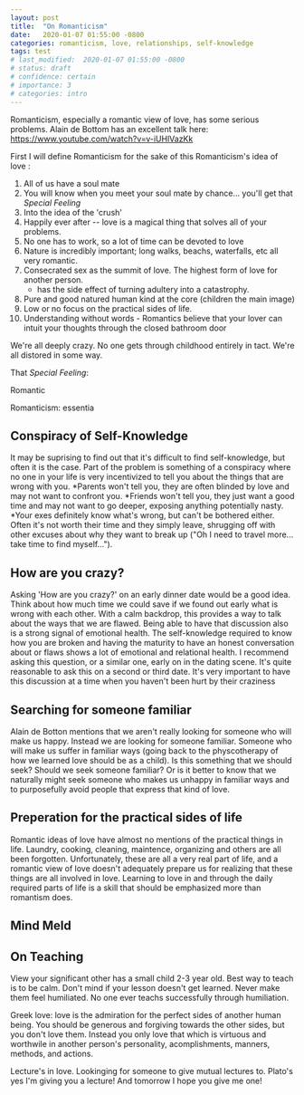 ```yaml
---
layout: post
title:  "On Romanticism"
date:   2020-01-07 01:55:00 -0800
categories: romanticism, love, relationships, self-knowledge
tags: test
# last_modified:  2020-01-07 01:55:00 -0800
# status: draft
# confidence: certain 
# importance: 3
# categories: intro
---
```


Romanticism, especially a romantic view of love, has some serious problems.
Alain de Bottom has an excellent talk here: https://www.youtube.com/watch?v=v-iUHlVazKk



First I will define Romanticism for the sake of this 
Romanticism's idea of love :
1) All of us have a soul mate
2) You will know when you meet your soul mate by chance... you'll get that *Special Feeling*
2) Into the idea of the 'crush'
3) Happily ever after -- love is a magical thing that solves all of your problems.
4) No one has to work, so a lot of time can be devoted to love
5) Nature is incredibly important; long walks, beachs, waterfalls, etc all very romantic.
6) Consecrated sex as the summit of love. The highest form of love for another person.
    - has the side effect of turning adultery into a catastrophy.
7) Pure and good natured human kind at the core (children the main image)
8) Low or no focus on the practical sides of life. 
9) Understanding without words - Romantics believe that your lover can intuit your thoughts through the closed bathroom door

We're all deeply crazy. No one gets through childhood entirely in tact. We're all distored in some way.

That *Special Feeling*:

Romantic

Romanticism: essentia

## Conspiracy of Self-Knowledge
It may be suprising to find out that it's difficult to find self-knowledge, but often it is the case. Part of the problem is something of a conspiracy where no one in your life is very incentivized to tell you about the things that are wrong with you.
 *Parents won't tell you, they are often blinded by love and may not want to confront you. 
 *Friends won't tell you, they just want a good time and may not want to go deeper, exposing anything potentially nasty.
 *Your exes definitely know what's wrong, but can't be bothered either. Often it's not worth their time and they simply leave, shrugging off with other excuses about why they want to break up ("Oh I need to travel more... take time to find myself..."). 

## How are you crazy?
Asking 'How are you crazy?' on an early dinner date would be a good idea. Think about how much time we could save if we found out early what is wrong with each other. With a calm backdrop, this provides a way to talk about the ways that we are flawed. Being able to have that discussion also is a strong signal of emotional health. The self-knowledge required to know how you are broken and having the maturity to have an honest conversation about or flaws shows a lot of emotional and relational health. I recommend asking this question, or a similar one, early on in the dating scene. It's quite reasonable to ask this on a second or third date. It's very important to have this discussion at a time when you haven't been hurt by their craziness

## Searching for someone familiar
Alain de Botton mentions that we aren't really looking for someone who will make us happy. Instead we are looking for someone familiar. Someone who will make us suffer in familiar ways (going back to the physcotherapy of how we learned love should be as a child). Is this something that we should seek? Should we seek someone familiar? Or is it better to know that we naturally might seek someone who makes us unhappy in familiar ways and to purposefully avoid people that express that kind of love.

## Preperation for the practical sides of life
Romantic ideas of love have almost no mentions of the practical things in life. Laundry, cooking, cleaning, maintence, organizing and others are all been forgotten. Unfortunately, these are all a very real part of life, and a romantic view of love doesn't adequately prepare us for realizing that these things are all involved in love. Learning to love in and through the daily required parts of life is a skill that should be emphasized more than romantism does.

## Mind Meld


## On Teaching
View your significant other has a small child 2-3 year old.
Best way to teach is to be calm. Don't mind if your lesson doesn't get learned.
Never make them feel humiliated. No one ever teachs successfully through humiliation.

Greek love: love is the admiration for the perfect sides of another human being. You should be generous and forgiving towards the other sides, but you don't love them. Instead you only love that which is virtuous and worthwile in another person's personality, acomplishments, manners, methods, and actions.

Lecture's in love. Lookinging for someone to give mutual lectures to.
Plato's yes I'm giving you a lecture! And tomorrow I hope you give me one!